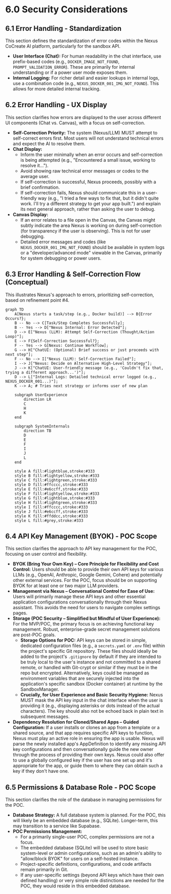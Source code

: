 # 6.0 Security Considerations

## 6.1 Error Handling - Standardization

This section defines the standardization of error codes within the Nexus CoCreate AI platform, particularly for the sandbox API.

*   **User Interface (Chat):** For human readability in the chat interface, use prefix-based codes (e.g., `DOCKER_IMAGE_NOT_FOUND`, `PROMPT_VALIDATION_ERROR`). These are primarily for internal understanding or if a power user mode exposes them.
*   **Internal Logging:** For richer detail and easier lookups in internal logs, use a combination code (e.g., `NEXUS_DOCKER_001_IMG_NOT_FOUND`). This allows for more detailed internal tracking.

## 6.2 Error Handling - UX Display

This section clarifies how errors are displayed to the user across different UI components (Chat vs. Canvas), with a focus on self-correction.

*   **Self-Correction Priority:** The system (Nexus/LLM) MUST attempt to self-correct errors first. Most users will not understand technical errors and expect the AI to resolve them.
*   **Chat Display:**
    *   Inform the user minimally when an error occurs and self-correction is being attempted (e.g., "Encountered a small issue, working to resolve it...").
    *   Avoid showing raw technical error messages or codes to the average user.
    *   If self-correction is successful, Nexus proceeds, possibly with a brief confirmation.
    *   If self-correction fails, Nexus should communicate this in a user-friendly way (e.g., "I tried a few ways to fix that, but it didn't quite work. I'll try a different strategy to get your app built.") and explain its next general approach, rather than asking the user to debug.
*   **Canvas Display:**
    *   If an error relates to a file open in the Canvas, the Canvas might subtly indicate the area Nexus is working on during self-correction (for transparency if the user is observing). This is not for user debugging.
    *   Detailed error messages and codes (like `NEXUS_DOCKER_001_IMG_NOT_FOUND`) should be available in system logs or a "developer/advanced mode" viewable in the Canvas, primarily for system debugging or power users.

## 6.3 Error Handling & Self-Correction Flow (Conceptual)

This illustrates Nexus's approach to errors, prioritizing self-correction, based on refinement point #4.

```mermaid
graph TD
    A[Nexus starts a task/step (e.g., Docker build)] --> B{Error Occurs?};
    B -- No --> C[Task/Step Completes Successfully];
    B -- Yes --> D["Nexus Internal: Error Detected"];
    D --> E["Nexus (LLM): Attempt Self-Correction (Thought/Action Loop)"];
    E --> F{Self-Correction Successful?};
    F -- Yes --> G[Nexus: Continue Workflow];
    G --> H["ChatUI: (Optional) Brief success or just proceeds with next step"];
    F -- No --> I["Nexus (LLM): Self-Correction Failed"];
    I --> J["Nexus: Decide on Alternative High-Level Strategy"];
    J --> K["ChatUI: User-friendly message (e.g., 'Couldn't fix that, trying a different approach...')"];
    D --> L["Internal Logs: Detailed technical error logged (e.g., NEXUS_DOCKER_001...)"];
    K --> A; # Tries next strategy or informs user of new plan

    subgraph UserExperience
        direction LR
        C
        H
        K
    end

    subgraph SystemInternals
        direction TB
        D
        E
        F
        I
        J
        L
    end

    style A fill:#lightblue,stroke:#333
    style B fill:#lightyellow,stroke:#333
    style C fill:#lightgreen,stroke:#333
    style D fill:#ffcccc,stroke:#333
    style E fill:#e6ccff,stroke:#333
    style F fill:#lightyellow,stroke:#333
    style G fill:#lightblue,stroke:#333
    style H fill:#lightgreen,stroke:#333
    style I fill:#ffcccc,stroke:#333
    style J fill:#e6ccff,stroke:#333
    style K fill:#ffddcc,stroke:#333
    style L fill:#grey,stroke:#333
```

## 6.4 API Key Management (BYOK) - POC Scope

This section clarifies the approach to API key management for the POC, focusing on user control and flexibility.

*   **BYOK (Bring Your Own Key) – Core Principle for Flexibility and Cost Control:** Users should be able to provide their own API keys for various LLMs (e.g., OpenAI, Anthropic, Google Gemini, Cohere) and potentially other external services. For the POC, focus should be on supporting BYOK for at least one or two major LLM providers.
*   **Management via Nexus – Conversational Control for Ease of Use:** Users will primarily manage these API keys and other essential application configurations conversationally through their Nexus assistant. This avoids the need for users to navigate complex settings pages.
*   **Storage (POC Security – Simplified but Mindful of User Experience):** For the MVP/POC, the primary focus is on achieving functional key management. Robust, enterprise-grade secret management solutions are post-POC goals.
    *   **Storage Options for POC:** API keys can be stored in simple, dedicated configuration files (e.g., a `secrets.yaml` or `.env` file) within the project's specific Git repository. These files should ideally be added to the project's `.gitignore` by default if they are intended to be truly local to the user's instance and not committed to a shared remote, or handled with Git-crypt or similar if they must be in the repo but encrypted. Alternatively, keys could be managed as environment variables that are securely injected into the application's specific sandbox (Docker container) at runtime by the SandboxManager.
    *   **Crucially, for User Experience and Basic Security Hygiene:** Nexus MUST mask the API key input in the chat interface when the user is providing it (e.g., displaying asterisks or dots instead of the actual characters). The key should also not be echoed back in plain text in subsequent messages.
*   **Dependency Resolution for Cloned/Shared Apps – Guided Configuration:** If a user installs or clones an app from a template or a shared source, and that app requires specific API keys to function, Nexus must play an active role in ensuring the app is usable. Nexus will parse the newly installed app's AppDefinition to identify any missing API key configurations and then conversationally guide the new owner through the process of providing their own keys. Nexus could also offer to use a globally configured key if the user has one set up and it's appropriate for the app, or guide them to where they can obtain such a key if they don't have one.

## 6.5 Permissions & Database Role - POC Scope

This section clarifies the role of the database in managing permissions for the POC.

*   **Database Strategy:** A full database system is planned. For the POC, this will likely be an embedded database (e.g., SQLite). Longer-term, this may transition to a service like Supabase.
*   **POC Permissions Management:**
    *   For a primarily single-user POC, complex permissions are not a focus.
    *   The embedded database (SQLite) will be used to store basic system-level or admin configurations, such as an admin's ability to "allow/block BYOK" for users on a self-hosted instance.
    *   Project-specific definitions, configurations, and code artifacts remain primarily in Git.
    *   If any user-specific settings (beyond API keys which have their own defined handling) or very simple role distinctions are needed for the POC, they would reside in this embedded database.

